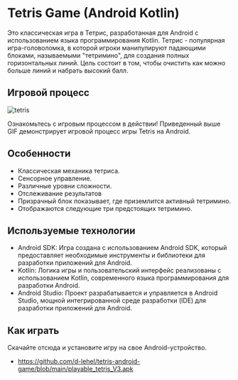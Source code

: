 # Tetris Game (Android Kotlin)

Это классическая игра в Тетрис, разработанная для Android с использованием языка программирования Kotlin. Тетрис - популярная игра-головоломка, в которой игроки манипулируют падающими блоками, называемыми "тетримино", для создания полных горизонтальных линий. Цель состоит в том, чтобы очистить как можно больше линий и набрать высокий балл.

## Игровой процесс

![tetris](https://github.com/d-lehel/tetris-android-game/assets/75861915/5455ad28-7ad8-42cb-917e-897e7e9fb111)

Ознакомьтесь с игровым процессом в действии! Приведенный выше GIF демонстрирует игровой процесс игры Tetris на Android.

## Особенности

- Классическая механика тетриса.
- Сенсорное управление.
- Различные уровни сложности.
- Отслеживание результатов
- Призрачный блок показывает, где приземлится активный тетримино.
- Отображаются следующие три предстоящих тетримино.


## Используемые технологии

- Android SDK: Игра создана с использованием Android SDK, который предоставляет необходимые инструменты и библиотеки для разработки приложений для Android.
- Kotlin: Логика игры и пользовательский интерфейс реализованы с использованием Kotlin, современного языка программирования для разработки Android.
- Android Studio: Проект разрабатывается и управляется в Android Studio, мощной интегрированной среде разработки (IDE) для разработки приложений для Android.

## Как играть

Скачайте отсюда и установите игру на свое Android-устройство.
- https://github.com/d-lehel/tetris-android-game/blob/main/playable_tetris_V3.apk

